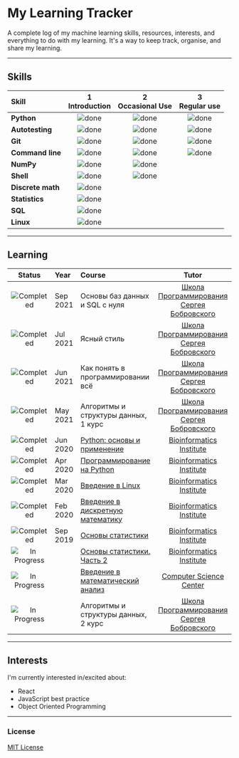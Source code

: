 # My Learning Tracker

A complete log of my machine learning skills, resources, interests, and everything to do with my learning. It's a way to keep track, organise, and share my learning.

----

## Skills

[done]: https://user-images.githubusercontent.com/29199184/32275438-8385f5c0-bf0b-11e7-9406-42265f71e2bd.png "Done"

|               Skill              | 1<br>Introduction | 2<br>Occasional Use    | 3<br>Regular use |
|:-------------------------------- |:-----------------:|:----------------------:|:----------------:|
|**Python**                        | ![done][done]     | ![done][done]          | ![done][done]    |
|**Autotesting**                   | ![done][done]     | ![done][done]          | ![done][done]    |
|**Git**                           | ![done][done]     | ![done][done]          | ![done][done]    |
|**Command line**                  | ![done][done]     | ![done][done]          | ![done][done]    |
|**NumPy**                         | ![done][done]     | ![done][done]          |                  |
|**Shell**                         | ![done][done]     | ![done][done]          |                  |
|**Discrete math**                 | ![done][done]     |                        |                  |
|**Statistics**                    | ![done][done]     |                        |                  |
|**SQL**                           | ![done][done]     |                        |                  |
|**Linux**                         | ![done][done]     |                        |                  |

----

## Learning

[//]: # (Status images)

[Completed]: https://user-images.githubusercontent.com/29199184/32275438-8385f5c0-bf0b-11e7-9406-42265f71e2bd.png "Completed"
[In Progress]: https://user-images.githubusercontent.com/29199184/34462881-7305ddac-ee4d-11e7-9b57-589424820da4.png "In Progress"
[Soon]: https://user-images.githubusercontent.com/29199184/34462916-d5c37bd4-ee4d-11e7-9f4a-d57f2243281b.png "Soon"

|            Status           |   Year     | Course                                                          |                Tutor                        |
|:---------------------------:|:-----------|:----------------------------------------------------------------|:-------------------------------------------:|
| ![Completed][Completed]     | Sep 2021   | Основы баз данных и SQL с нуля                                  | [Школа Программирования Сергея Бобровского] |
| ![Completed][Completed]     | Jul 2021   | Ясный стиль                                                     | [Школа Программирования Сергея Бобровского] |
| ![Completed][Completed]     | Jun 2021   | Как понять в программировании всё                               | [Школа Программирования Сергея Бобровского] |
| ![Completed][Completed]     | May 2021   | Алгоритмы и структуры данных, 1 курс                            | [Школа Программирования Сергея Бобровского] |
| ![Completed][Completed]     | Jun 2020   | [Python: основы и применение]                                   | [Bioinformatics Institute]                  |
| ![Completed][Completed]     | Apr 2020   | [Программирование на Python]                                    | [Bioinformatics Institute]                  |
| ![Completed][Completed]     | Mar 2020   | [Введение в Linux]                                              | [Bioinformatics Institute]                  |
| ![Completed][Completed]     | Feb 2020   | [Введение в дискретную математику]                              | [Bioinformatics Institute]                  |
| ![Completed][Completed]     | Sep 2019   | [Основы статистики]                                             | [Bioinformatics Institute]                  |
| ![In Progress][In Progress] |            | [Основы статистики. Часть 2]                                    | [Bioinformatics Institute]                  |
| ![In Progress][In Progress] |            | [Введение в математический анализ]                              | [Computer Science Center]                   |
| ![In Progress][In Progress] |            | Алгоритмы и структуры данных, 2 курс                            | [Школа Программирования Сергея Бобровского] |

[//]: # (Reference links to courses)

[Python: основы и применение]: https://stepik.org/course/512/
[Программирование на Python]: https://stepik.org/course/67/
[Введение в Linux]: https://stepik.org/course/73/
[Введение в дискретную математику]: https://stepik.org/course/902/
[Основы статистики]: https://stepik.org/course/76/
[Основы статистики. Часть 2]: https://stepik.org/course/524/
[Введение в математический анализ]: https://stepik.org/course/95/

[//]: # (Reference links to tutors)

[Bioinformatics Institute]: https://bioinf.me/
[Computer Science Center]: https://compscicenter.ru/
[Школа Программирования Сергея Бобровского]: https://vk.com/lambda_brain

----

## Interests

I'm currently interested in/excited about:

+ React
+ JavaScript best practice
+ Object Oriented Programming

----

### License

[MIT License](https://github.com/Syknapse/My-Learning-Tracker/blob/master/LICENSE)
